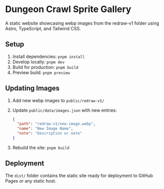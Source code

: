 # Dungeon Crawl Sprite Gallery

A static website showcasing webp images from the redraw-v1 folder using Astro, TypeScript, and Tailwind CSS.

## Setup

1. Install dependencies: `pnpm install`
2. Develop locally: `pnpm dev`
3. Build for production: `pnpm build`
4. Preview build: `pnpm preview`

## Updating Images

1. Add new webp images to `public/redraw-v1/`
2. Update `public/data/images.json` with new entries:

   ```json
   {
     "path": "redraw-v1/new-image.webp",
     "name": "New Image Name",
     "note": "Description or note"
   }
   ```

3. Rebuild the site: `pnpm build`

## Deployment

The `dist/` folder contains the static site ready for deployment to GitHub Pages or any static host.
